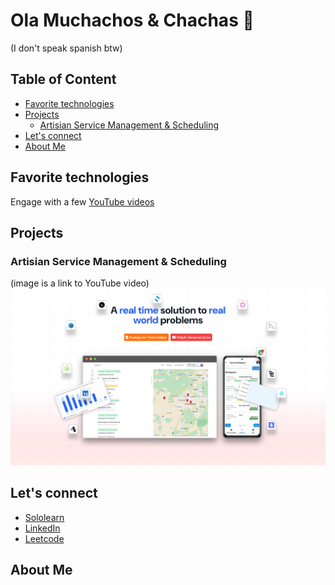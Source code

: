 # Ola Muchachos & Chachas 🦦
(I don't speak spanish btw)

## Table of Content 

- [Favorite technologies](#favorite-technologies)
- [Projects](#projects)
   * [Artisian Service Management & Scheduling](#artisian-service-management-scheduling)
- [Let's connect](#lets-connect)
- [About Me](#about-me)
  
## Favorite technologies

Engage with a few [YouTube videos](https://www.youtube.com/channel/UCOZwrAkQxKnJhm9OqfUwRdw)

## Projects

### Artisian Service Management & Scheduling

(image is a link to YouTube video)
[![thumnail](./thumnail.png)](https://www.youtube.com/watch?v=z-xXZEdPICg)

## Let's connect

- [Sololearn](https://www.sololearn.com/profile/14275902)
- [LinkedIn](https://www.linkedin.com/in/tineyi-g-chipoyera-0948b9193/)
- [Leetcode](https://leetcode.com/u/ThaBeanBoy/)

## About Me
